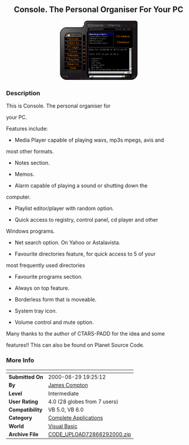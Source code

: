 ﻿<div align="center">

## Console\. The Personal Organiser For Your PC

<img src="PIC20006291433177747.gif">
</div>

### Description

This is Console. The personal organiser for

your PC.

Features include:

- Media Player capable of playing wavs, mp3s mpegs, avis and

most other formats.

- Notes section.

- Memos.

- Alarm capable of playing a sound or shutting down the

computer.

- Playlist editor/player with random option.

- Quick access to registry, control panel, cd player and other

Windows programs.

- Net search option. On Yahoo or Astalavista.

- Favourite directories feature, for quick access to 5 of your

most frequently used directories

- Favourite programs section.

- Always on top feature.

- Borderless form that is moveable.

- System tray icon.

- Volume control and mute option.

Many thanks to the author of CTARS-PADD for the idea and some

features!! This can also be found on Planet Source Code.
 
### More Info
 


<span>             |<span>
---                |---
**Submitted On**   |2000-06-29 19:25:12
**By**             |[James Compton](https://github.com/Planet-Source-Code/PSCIndex/blob/master/ByAuthor/james-compton.md)
**Level**          |Intermediate
**User Rating**    |4.0 (28 globes from 7 users)
**Compatibility**  |VB 5\.0, VB 6\.0
**Category**       |[Complete Applications](https://github.com/Planet-Source-Code/PSCIndex/blob/master/ByCategory/complete-applications__1-27.md)
**World**          |[Visual Basic](https://github.com/Planet-Source-Code/PSCIndex/blob/master/ByWorld/visual-basic.md)
**Archive File**   |[CODE\_UPLOAD72866292000\.zip](https://github.com/Planet-Source-Code/james-compton-console-the-personal-organiser-for-your-pc__1-9382/archive/master.zip)








